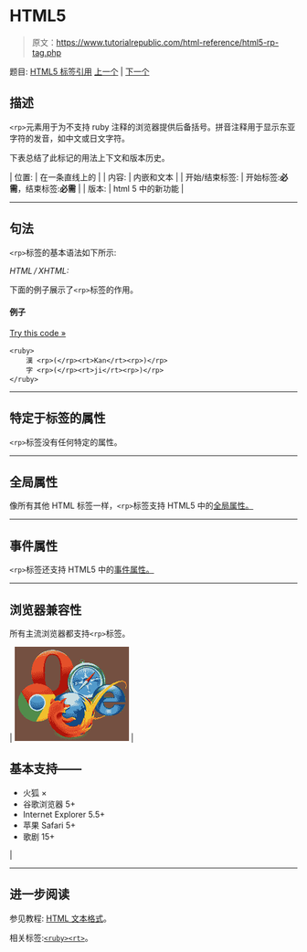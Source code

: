 # HTML5 <rp>标签</rp>

> 原文：<https://www.tutorialrepublic.com/html-reference/html5-rp-tag.php>

题目: [HTML5 标签引用](html5-tags.php) [上一个](html-q-tag.php) | [下一个](html5-rt-tag.php)

## 描述

`<rp>`元素用于为不支持 ruby 注释的浏览器提供后备括号。拼音注释用于显示东亚字符的发音，如中文或日文字符。

下表总结了此标记的用法上下文和版本历史。

| 位置: | 在一条直线上的 |
| 内容: | 内嵌和文本 |
| 开始/结束标签: | 开始标签:**必需**，结束标签:**必需** |
| 版本: | html 5 中的新功能 |

* * *

## 句法

`<rp>`标签的基本语法如下所示:

*HTML / XHTML:* <rp> ... </rp>

下面的例子展示了`<rp>`标签的作用。

#### 例子

[Try this code »](../codelab.php?topic=html5&file=rp-tag "Try this code using online Editor")

```
<ruby>
    漢 <rp>(</rp><rt>Kan</rt><rp>)</rp>
    字 <rp>(</rp><rt>ji</rt><rp>)</rp>
</ruby>
```

* * *

## 特定于标签的属性

`<rp>`标签没有任何特定的属性。

* * *

## 全局属性

像所有其他 HTML 标签一样，`<rp>`标签支持 HTML5 中的[全局属性。](html5-global-attributes.php)

* * *

## 事件属性

`<rp>`标签还支持 HTML5 中的[事件属性。](html5-event-attributes.php)

* * *

## 浏览器兼容性

所有主流浏览器都支持`<rp>`标签。

| ![Browsers Icon](img/e9331123c77668c1832e541c2fca1002.png) | 

## 基本支持——

*   火狐 ×
*   谷歌浏览器 5+
*   Internet Explorer 5.5+
*   苹果 Safari 5+
*   歌剧 15+

 |

* * *

## 进一步阅读

参见教程: [HTML 文本格式](../html-tutorial/html-text-formatting.php)。

相关标签:[`<ruby>`](html5-ruby-tag.php)[`<rt>`](html5-rt-tag.php)。